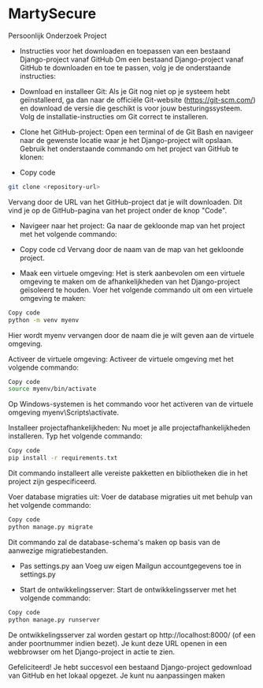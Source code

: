 # MartySecure
Persoonlijk Onderzoek Project

- Instructies voor het downloaden en toepassen van een bestaand Django-project vanaf GitHub
Om een bestaand Django-project vanaf GitHub te downloaden en toe te passen, volg je de onderstaande instructies:

- Download en installeer Git:
Als je Git nog niet op je systeem hebt geïnstalleerd, ga dan naar de officiële Git-website (https://git-scm.com/) en download de versie die geschikt is voor jouw besturingssysteem. Volg de installatie-instructies om Git correct te installeren.

- Clone het GitHub-project:
Open een terminal of de Git Bash en navigeer naar de gewenste locatie waar je het Django-project wilt opslaan. Gebruik het onderstaande commando om het project van GitHub te klonen:

- Copy code
```bash
git clone <repository-url>
```
Vervang <repository-url> door de URL van het GitHub-project dat je wilt downloaden. Dit vind je op de GitHub-pagina van het project onder de knop "Code".

- Navigeer naar het project:
Ga naar de gekloonde map van het project met het volgende commando:

- Copy code
cd <project-directory>
Vervang <project-directory> door de naam van de map van het gekloonde project.

- Maak een virtuele omgeving:
Het is sterk aanbevolen om een virtuele omgeving te maken om de afhankelijkheden van het Django-project geïsoleerd te houden. Voer het volgende commando uit om een virtuele omgeving te maken:

```bash
Copy code
python -m venv myenv
```
Hier wordt myenv vervangen door de naam die je wilt geven aan de virtuele omgeving.

Activeer de virtuele omgeving:
Activeer de virtuele omgeving met het volgende commando:

```bash
Copy code
source myenv/bin/activate
```
Op Windows-systemen is het commando voor het activeren van de virtuele omgeving myenv\Scripts\activate.

Installeer projectafhankelijkheden:
Nu moet je alle projectafhankelijkheden installeren. Typ het volgende commando:

```bash
Copy code
pip install -r requirements.txt
```
Dit commando installeert alle vereiste pakketten en bibliotheken die in het project zijn gespecificeerd.

Voer database migraties uit:
Voer de database migraties uit met behulp van het volgende commando:

```bash
Copy code
python manage.py migrate
```
Dit commando zal de database-schema's maken op basis van de aanwezige migratiebestanden.
  
- Pas settings.py aan
Voeg uw eigen Mailgun accountgegevens toe in settings.py

- Start de ontwikkelingsserver:
Start de ontwikkelingsserver met het volgende commando:

```bash
Copy code
python manage.py runserver
```

De ontwikkelingsserver zal worden gestart op http://localhost:8000/ (of een ander poortnummer indien bezet). Je kunt deze URL openen in een webbrowser om het Django-project in actie te zien.

Gefeliciteerd! Je hebt succesvol een bestaand Django-project gedownload van GitHub en het lokaal opgezet. Je kunt nu aanpassingen maken
